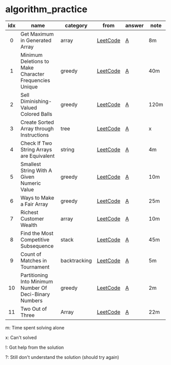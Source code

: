 # algorithm_practice


| idx | name                  | category | from | answer | note |
|:---:|-----------------------|----------|------|--------|------|
| 0   | Get Maximum in Generated Array | array | [LeetCode](https://leetcode.com/contest/weekly-contest-214/problems/get-maximum-in-generated-array/) | [A](array/get_maximum_in_generated_array.py) | 8m |
| 1   | Minimum Deletions to Make Character Frequencies Unique | greedy | [LeetCode](https://leetcode.com/contest/weekly-contest-214/problems/minimum-deletions-to-make-character-frequencies-unique/) | [A](greedy/minimum_deletions_to_make_character_frequencies_unique.py) | 40m |
| 2   | Sell Diminishing-Valued Colored Balls | greedy | [LeetCode](https://leetcode.com/contest/weekly-contest-214/problems/sell-diminishing-valued-colored-balls/) | [A](greedy/sell_diminishing-valued_colored_balls.py) | 120m |
| 3   | Create Sorted Array through Instructions | tree | [LeetCode](https://leetcode.com/problems/create-sorted-array-through-instructions/) | [A](tree/create_sorted_array_through_instructions.py) | x |
| 4   | Check If Two String Arrays are Equivalent | string | [LeetCode](https://leetcode.com/contest/weekly-contest-216/problems/check-if-two-string-arrays-are-equivalent/) | [A](string/check_if_two_string_arrays_are_equivalent.py) | 4m |
| 5   | Smallest String With A Given Numeric Value | greedy | [LeetCode](https://leetcode.com/problems/smallest-string-with-a-given-numeric-value/) | [A](greedy/smallest_string_with_a_given_numeric_value.py) | 10m |
| 6   | Ways to Make a Fair Array | greedy | [LeetCode](https://leetcode.com/problems/ways-to-make-a-fair-array/) | [A](greedy/ways_to_make_a_fair_array.py) | 25m |
| 7   | Richest Customer Wealth | array | [LeetCode](https://leetcode.com/problems/richest-customer-wealth/) | [A](array/richest_customer_wealth.py) | 10m |
| 8   | Find the Most Competitive Subsequence | stack | [LeetCode](https://leetcode.com/problems/find-the-most-competitive-subsequence/) | [A](stack/find_the_most_competitve_subsequence.py) | 45m | 
| 9   | Count of Matches in Tournament | backtracking | [LeetCode](https://leetcode.com/contest/weekly-contest-219/problems/count-of-matches-in-tournament/) | [A](backtracking/count_of_matches_in_tournament.py) | 5m | 
| 10   | Partitioning Into Minimum Number Of Deci-Binary Numbers | greedy | [LeetCode](https://leetcode.com/problems/partitioning-into-minimum-number-of-deci-binary-numbers/) | [A](greedy/partitioning_into_minimum_number_of_deci-binary_numbers.py) | 2m | 
| 11   | Two Out of Three | Array | [LeetCode](https://leetcode.com/contest/weekly-contest-262/problems/two-out-of-three/) | [A](array/two_out_of_three.py) | 22m | 

m: Time spent solving alone

x: Can't solved

!: Got help from the solution

?: Still don't understand the solution (should try again)